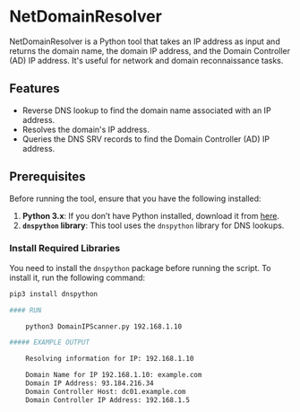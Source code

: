 # NetDomainResolver

NetDomainResolver is a Python tool that takes an IP address as input and returns the domain name, the domain IP address, and the Domain Controller (AD) IP address. It's useful for network and domain reconnaissance tasks.

## Features

- Reverse DNS lookup to find the domain name associated with an IP address.
- Resolves the domain's IP address.
- Queries the DNS SRV records to find the Domain Controller (AD) IP address.

## Prerequisites

Before running the tool, ensure that you have the following installed:

1. **Python 3.x**: If you don’t have Python installed, download it from [here](https://www.python.org/downloads/).
2. **`dnspython` library**: This tool uses the `dnspython` library for DNS lookups.

### Install Required Libraries

You need to install the `dnspython` package before running the script. To install it, run the following command:

```bash
pip3 install dnspython

#### RUN

    python3 DomainIPScanner.py 192.168.1.10

##### EXAMPLE OUTPUT 

    Resolving information for IP: 192.168.1.10

    Domain Name for IP 192.168.1.10: example.com
    Domain IP Address: 93.184.216.34
    Domain Controller Host: dc01.example.com
    Domain Controller IP Address: 192.168.1.5


